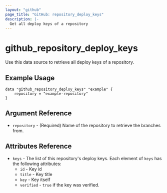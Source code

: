 ```yaml
---
layout: "github"
page_title: "GitHub: repository_deploy_keys"
description: |-
  Get all deploy keys of a repository
---
```


# github_repository_deploy_keys

Use this data source to retrieve all deploy keys of a repository.

## Example Usage

```hcl
data "github_repository_deploy_keys" "example" {
    repository = "example-repository"
}
```

## Argument Reference

* `repository` - (Required) Name of the repository to retrieve the branches from.

## Attributes Reference

* `keys` - The list of this repository's deploy keys. Each element of `keys` has the following attributes:
    * `id` - Key id
    * `title` - Key title
    * `key` - Key itself
    * `verified` - `true` if the key was verified.

